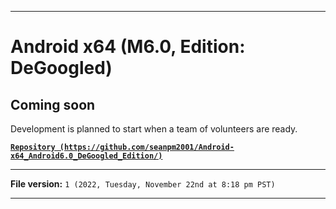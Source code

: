 
***

# Android x64 (M6.0, Edition: DeGoogled)

## Coming soon

Development is planned to start when a team of volunteers are ready.

**[`Repository (https://github.com/seanpm2001/Android-x64_Android6.0_DeGoogled_Edition/)`](https://github.com/seanpm2001/Android-x64_Android6.0_DeGoogled_Edition/)**

***

**File version:** `1 (2022, Tuesday, November 22nd at 8:18 pm PST)`

***
